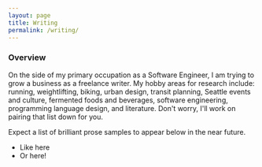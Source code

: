 ```yaml
---
layout: page
title: Writing 
permalink: /writing/
---
```


### Overview

On the side of my primary occupation as a Software Engineer, I am trying to grow a business as a freelance writer. My hobby areas for research include: running, weightlifting, biking, urban design, transit planning, Seattle events and culture, fermented foods and beverages, software engineering, programming language design, and literature. Don't worry, I'll work on pairing that list down for you.

Expect a list of brilliant prose samples to appear below in the near future.
* Like here
* Or here!
